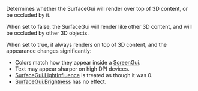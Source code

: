 Determines whether the SurfaceGui will render over top of 3D content, or
be occluded by it.

When set to false, the SurfaceGui will render like other 3D content, and
will be occluded by other 3D objects.

When set to true, it always renders on top of 3D content, and the
appearance changes significantly:

- Colors match how they appear inside a [ScreenGui](https://create.roblox.com/docs/reference/engine/classes/ScreenGui).
- Text may appear sharper on high DPI devices.
- [SurfaceGui.LightInfluence](https://create.roblox.com/docs/reference/engine/classes/SurfaceGui#LightInfluence) is treated as though it was 0.
- [SurfaceGui.Brightness](https://create.roblox.com/docs/reference/engine/classes/SurfaceGui#Brightness) has no effect.